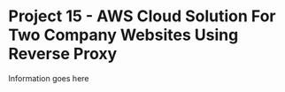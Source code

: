 # Project 15 - AWS Cloud Solution For Two Company Websites Using Reverse Proxy

Information goes here
